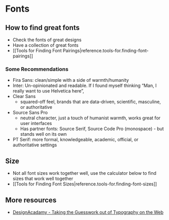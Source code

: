 # Fonts

## How to find great fonts
- Check the fonts of great designs
- Have a collection of great fonts
- [[Tools for Finding Font Pairings|reference.tools-for.finding-font-pairings]]

### Some Recommendations
- Fira Sans: clean/simple with a side of warmth/humanity
- Inter: Un-opinionated and readable. If I found myself thinking “Man, I really want to use Helvetica here”,
- Clear Sans
  - squared-off feel, brands that are data-driven, scientific, masculine, or authoritative
- Source Sans Pro
  - neutral character, just a touch of humanist warmth, works great for user interfaces
  - Has partner fonts: Source Serif, Source Code Pro (monospace) - but stands well on its own
- PT Serif: more formal, knowledgeable, academic, official, or authoritative settings

## Size
- Not all font sizes work together well, use the calculator below to find sizes that work well together
- [[Tools for Finding Font Sizes|reference.tools-for.finding-font-sizes]]

## More resources
- [DesignAcadamy - Taking the Guesswork out of Typography on the Web](https://www.designacademy.io/guesswork-typography)

